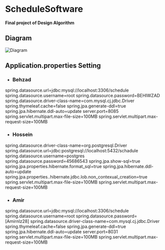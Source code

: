# ScheduleSoftware
**Final project of Design Algorithm**

## Diagram
![Diagram](https://user-images.githubusercontent.com/64724370/124005324-2f10b500-d9ee-11eb-8062-238a2b9ed39c.jpg)


## Application.properties Setting
- ### Behzad
spring.datasource.url=jdbc:mysql://localhost:3306/schedule
spring.datasource.username=root
spring.datasource.password=BEHIWZAD
spring.datasource.driver-class-name=com.mysql.cj.jdbc.Driver
spring.thymeleaf.cache=false
spring.jpa.generate-ddl=true
spring.jpa.hibernate.ddl-auto=update
server.port=8085
spring.servlet.multipart.max-file-size=100MB
spring.servlet.multipart.max-request-size=100MB

- ### Hossein
spring.datasource.driver-class-name=org.postgresql.Driver
spring.datasource.url=jdbc:postgresql://localhost:5432/schadule
spring.datasource.username=postgres
spring.datasource.password=45686543
spring.jpa.show-sql=true
spring.jpa.properties.hibernate.format_sql=true
spring.jpa.hibernate.ddl-auto=update
spring.jpa.properties..hibernate.jdbc.lob.non_contexual_creation=true
spring.servlet.multipart.max-file-size=100MB
spring.servlet.multipart.max-request-size=100MB

- ### Amir
spring.datasource.url=jdbc:mysql://localhost:3306/schedule
spring.datasource.username=root
spring.datasource.password=[Amirnlz28]
spring.datasource.driver-class-name=com.mysql.cj.jdbc.Driver
spring.thymeleaf.cache=false
spring.jpa.generate-ddl=true
spring.jpa.hibernate.ddl-auto=update
server.port=8031
spring.servlet.multipart.max-file-size=100MB
spring.servlet.multipart.max-request-size=100MB
